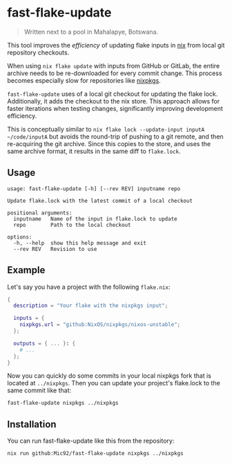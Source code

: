 # fast-flake-update

> Written next to a pool in Mahalapye, Botswana.

This tool improves the _efficiency_ of updating flake inputs in
[nix](https://nixos.org) from local git repository checkouts.

When using `nix flake update` with inputs from GitHub or GitLab, the entire
archive needs to be re-downloaded for every commit change. This process becomes
especially slow for repositories like
[nixpkgs](https://github.com/NixOS/nixpkgs).

`fast-flake-update` uses of a local git checkout for updating the flake lock.
Additionally, it adds the checkout to the nix store. This approach allows for
faster iterations when testing changes, significantly improving development
efficiency.

This is conceptually similar to
`nix flake lock --update-input inputA ~/code/inputA` but avoids the round-trip
of pushing to a git remote, and then re-acquiring the git archive. Since this
copies to the store, and uses the same archive format, it results in the same
diff to `flake.lock`.

## Usage

<!-- `$ python ./bin/fast-flake-update --help` -->

```
usage: fast-flake-update [-h] [--rev REV] inputname repo

Update flake.lock with the latest commit of a local checkout

positional arguments:
  inputname   Name of the input in flake.lock to update
  repo        Path to the local checkout

options:
  -h, --help  show this help message and exit
  --rev REV   Revision to use
```

## Example

Let's say you have a project with the following `flake.nix`:

```nix
{
  description = "Your flake with the nixpkgs input";

  inputs = {
    nixpkgs.url = "github:NixOS/nixpkgs/nixos-unstable";
  };

  outputs = { ... }: {
    # ...
  };
}
```

Now you can quickly do some commits in your local nixpkgs fork that is located
at `../nixpkgs`. Then you can update your project's flake.lock to the same
commit like that:

```
fast-flake-update nixpkgs ../nixpkgs
```

## Installation

You can run fast-flake-update like this from the repository:

```
nix run github:Mic92/fast-flake-update nixpkgs ../nixpkgs
```
